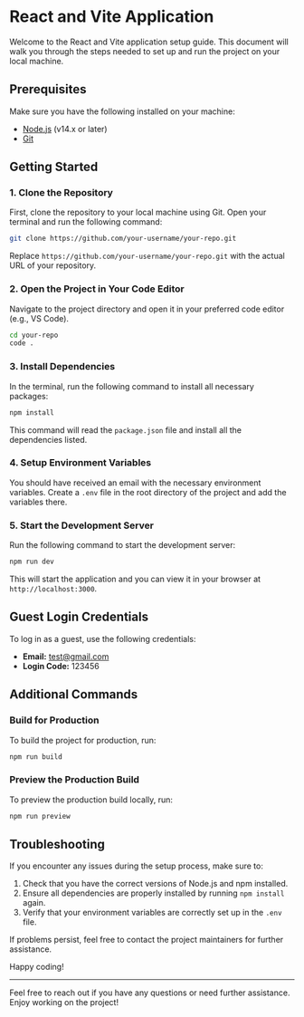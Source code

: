 # React and Vite Application

Welcome to the React and Vite application setup guide. This document will walk you through the steps needed to set up and run the project on your local machine.

## Prerequisites

Make sure you have the following installed on your machine:

- [Node.js](https://nodejs.org/) (v14.x or later)
- [Git](https://git-scm.com/)

## Getting Started

### 1. Clone the Repository

First, clone the repository to your local machine using Git. Open your terminal and run the following command:

```bash
git clone https://github.com/your-username/your-repo.git
```

Replace `https://github.com/your-username/your-repo.git` with the actual URL of your repository.

### 2. Open the Project in Your Code Editor

Navigate to the project directory and open it in your preferred code editor (e.g., VS Code).

```bash
cd your-repo
code .
```

### 3. Install Dependencies

In the terminal, run the following command to install all necessary packages:

```bash
npm install
```

This command will read the `package.json` file and install all the dependencies listed.

### 4. Setup Environment Variables

You should have received an email with the necessary environment variables. Create a `.env` file in the root directory of the project and add the variables there.

### 5. Start the Development Server

Run the following command to start the development server:

```bash
npm run dev
```

This will start the application and you can view it in your browser at `http://localhost:3000`.

## Guest Login Credentials

To log in as a guest, use the following credentials:

- **Email:** test@gmail.com
- **Login Code:** 123456

## Additional Commands

### Build for Production

To build the project for production, run:

```bash
npm run build
```

### Preview the Production Build

To preview the production build locally, run:

```bash
npm run preview
```

## Troubleshooting

If you encounter any issues during the setup process, make sure to:

1. Check that you have the correct versions of Node.js and npm installed.
2. Ensure all dependencies are properly installed by running `npm install` again.
3. Verify that your environment variables are correctly set up in the `.env` file.

If problems persist, feel free to contact the project maintainers for further assistance.

Happy coding!

---

Feel free to reach out if you have any questions or need further assistance. Enjoy working on the project!
